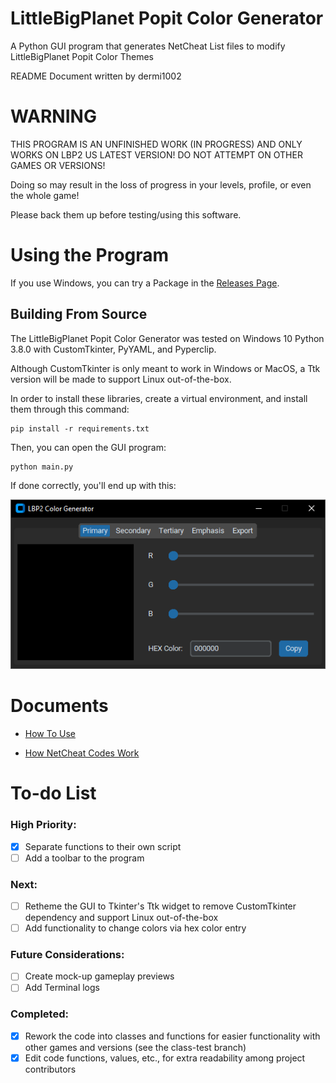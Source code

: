 # LittleBigPlanet Popit Color Generator
A Python GUI program that generates NetCheat List files to modify LittleBigPlanet Popit Color Themes

README Document written by dermi1002

# WARNING
THIS PROGRAM IS AN UNFINISHED WORK (IN PROGRESS) AND ONLY WORKS ON LBP2 US LATEST VERSION! DO NOT ATTEMPT ON OTHER GAMES OR VERSIONS!

Doing so may result in the loss of progress in your levels, profile, or even the whole game!

Please back them up before testing/using this software.

# Using the Program
If you use Windows, you can try a Package in the [Releases Page](https://github.com/dermi1002/lbp_popit-color-generator/releases).

## Building From Source
The LittleBigPlanet Popit Color Generator was tested on Windows 10 Python 3.8.0 with CustomTkinter, PyYAML, and Pyperclip.

Although CustomTkinter is only meant to work in Windows or MacOS, a Ttk version will be made to support Linux out-of-the-box.

In order to install these libraries, create a virtual environment, and install them through this command:
```
pip install -r requirements.txt
```
Then, you can open the GUI program:
```
python main.py
```
If done correctly, you'll end up with this:

![First look of the LBP Popit Color Generator GUI](./docs/resources/main_firstlook.png)

# Documents
- [How To Use](./docs/how_to_use.md)

- [How NetCheat Codes Work](./docs/netcheat_pointer_codes.md)

# To-do List
### High Priority:
- [x] Separate functions to their own script
- [ ] Add a toolbar to the program

### Next:
- [ ] Retheme the GUI to Tkinter's Ttk widget to remove CustomTkinter dependency and support Linux out-of-the-box
- [ ] Add functionality to change colors via hex color entry

### Future Considerations:
- [ ] Create mock-up gameplay previews
- [ ] Add Terminal logs

### Completed:
- [x] Rework the code into classes and functions for easier functionality with other games and versions (see the class-test branch)
- [x] Edit code functions, values, etc., for extra readability among project contributors
